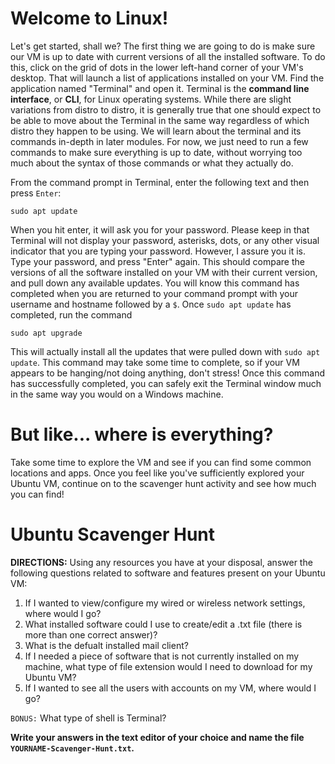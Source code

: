 # Welcome to Linux! 

Let's get started, shall we? The first thing we are going to do is make 
sure our VM is up to date with current versions of all the installed 
software. To do this, click on the grid of dots in the lower left-hand 
corner of your VM's desktop. That will launch a list of applications 
installed on your VM. Find the application named "Terminal" and open it. 
Terminal is the <b>command line interface</b>, or <b>CLI</b>, for Linux 
operating systems. While there are slight variations from distro to 
distro, it is generally true that one should expect to be able to move 
about the Terminal in the same way regardless of which distro they 
happen to be using. We will learn about the terminal and its commands 
in-depth in later modules. For now, we just need to run a few commands 
to make sure everything is up to date, without worrying too much about 
the syntax of those commands or what they actually do. 

From the command prompt in Terminal, enter the following text and then 
press `Enter`:

`sudo apt update`

When you hit enter, it will ask you for your password. Please keep in 
that Terminal will not display your password, asterisks, dots, or any 
other visual indicator that you are typing your password. However, I 
assure you it is. Type your password, and press "Enter" again. This 
should compare the versions of all the software installed on your VM 
with their current version, and pull down any available updates. You 
will know this command has completed when you are returned to your 
command prompt with your username and hostname followed by a `$`. Once 
`sudo apt update` has completed, run the command 

`sudo apt upgrade`

This will actually install all the updates that were pulled down with 
`sudo apt update`. This command may take some time to complete, so if 
your VM appears to be hanging/not doing anything, don't stress! Once this 
command has successfully completed, you can safely exit the Terminal 
window much in the same way you would on a Windows machine. 

# But like... where is everything? 

Take some time to explore the VM and see if you can find some common 
locations and apps. Once you feel like you've sufficiently explored your 
Ubuntu VM, continue on to the scavenger hunt activity and see how much 
you can find!

# Ubuntu Scavenger Hunt

<b>DIRECTIONS:</b> Using any resources you have at your disposal, answer 
the following questions related to software and features present on your 
Ubuntu VM: 

1. If I wanted to view/configure my wired or wireless network settings, 
where would I go? 
2. What installed software could I use to create/edit a .txt file (there 
is more than one correct answer)?
3. What is the defualt installed mail client? 
4. If I needed a piece of software that is not currently installed on 
my machine, what type of file extension would I need to download for my 
Ubuntu VM?
5. If I wanted to see all the users with accounts on my VM, where would I 
go? 

`BONUS:` What type of shell is Terminal? 

<b>Write your answers in the text editor of your choice and name the file 
`YOURNAME-Scavenger-Hunt.txt`.  
